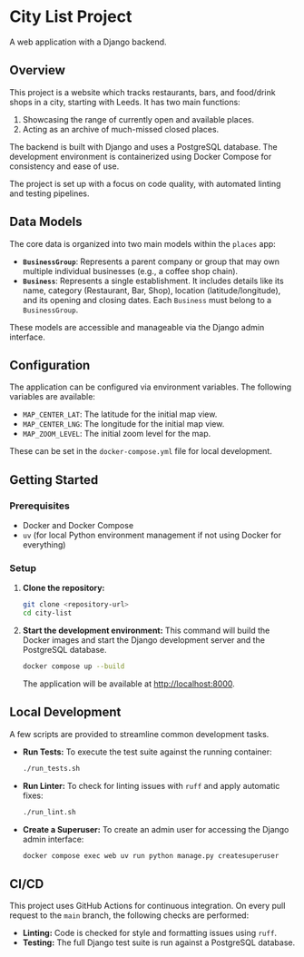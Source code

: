 # City List Project

A web application with a Django backend.

## Overview

This project is a website which tracks restaurants, bars, and food/drink shops in a city, starting with Leeds. It has two main functions:

1.  Showcasing the range of currently open and available places.
2.  Acting as an archive of much-missed closed places.

The backend is built with Django and uses a PostgreSQL database. The development environment is containerized using Docker Compose for consistency and ease of use.

The project is set up with a focus on code quality, with automated linting and testing pipelines.

## Data Models

The core data is organized into two main models within the `places` app:

-   **`BusinessGroup`**: Represents a parent company or group that may own multiple individual businesses (e.g., a coffee shop chain).
-   **`Business`**: Represents a single establishment. It includes details like its name, category (Restaurant, Bar, Shop), location (latitude/longitude), and its opening and closing dates. Each `Business` must belong to a `BusinessGroup`.

These models are accessible and manageable via the Django admin interface.

## Configuration

The application can be configured via environment variables. The following variables are available:

-   `MAP_CENTER_LAT`: The latitude for the initial map view.
-   `MAP_CENTER_LNG`: The longitude for the initial map view.
-   `MAP_ZOOM_LEVEL`: The initial zoom level for the map.

These can be set in the `docker-compose.yml` file for local development.

## Getting Started

### Prerequisites

- Docker and Docker Compose
- `uv` (for local Python environment management if not using Docker for everything)

### Setup

1.  **Clone the repository:**
    ```bash
    git clone <repository-url>
    cd city-list
    ```

2.  **Start the development environment:**
    This command will build the Docker images and start the Django development server and the PostgreSQL database.
    ```bash
    docker compose up --build
    ```
    The application will be available at [http://localhost:8000](http://localhost:8000).

## Local Development

A few scripts are provided to streamline common development tasks.

- **Run Tests:**
  To execute the test suite against the running container:
  ```bash
  ./run_tests.sh
  ```

- **Run Linter:**
  To check for linting issues with `ruff` and apply automatic fixes:
  ```bash
  ./run_lint.sh
  ```

- **Create a Superuser:**
  To create an admin user for accessing the Django admin interface:
  ```bash
  docker compose exec web uv run python manage.py createsuperuser
  ```

## CI/CD

This project uses GitHub Actions for continuous integration. On every pull request to the `main` branch, the following checks are performed:
- **Linting:** Code is checked for style and formatting issues using `ruff`.
- **Testing:** The full Django test suite is run against a PostgreSQL database.